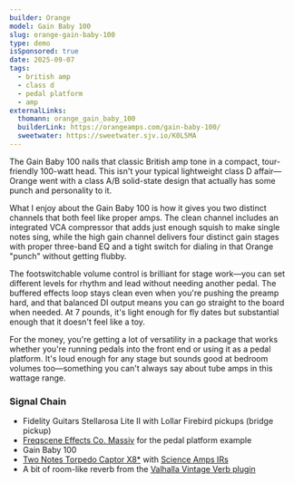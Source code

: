 ```yaml
---
builder: Orange
model: Gain Baby 100
slug: orange-gain-baby-100
type: demo
isSponsored: true
date: 2025-09-07
tags:
  - british amp
  - class d
  - pedal platform
  - amp
externalLinks:
  thomann: orange_gain_baby_100
  builderLink: https://orangeamps.com/gain-baby-100/
  sweetwater: https://sweetwater.sjv.io/K0L5MA
---
```


The Gain Baby 100 nails that classic British amp tone in a compact, tour-friendly 100-watt head. This isn't your typical lightweight class D affair—Orange went with a class A/B solid-state design that actually has some punch and personality to it.

What I enjoy about the Gain Baby 100 is how it gives you two distinct channels that both feel like proper amps. The clean channel includes an integrated VCA compressor that adds just enough squish to make single notes sing, while the high gain channel delivers four distinct gain stages with proper three-band EQ and a tight switch for dialing in that Orange "punch" without getting flubby.

The footswitchable volume control is brilliant for stage work—you can set different levels for rhythm and lead without needing another pedal. The buffered effects loop stays clean even when you're pushing the preamp hard, and that balanced DI output means you can go straight to the board when needed. At 7 pounds, it's light enough for fly dates but substantial enough that it doesn't feel like a toy.

For the money, you're getting a lot of versatility in a package that works whether you're running pedals into the front end or using it as a pedal platform. It's loud enough for any stage but sounds good at bedroom volumes too—something you can't always say about tube amps in this wattage range.

### Signal Chain

- Fidelity Guitars Stellarosa Lite II with Lollar Firebird pickups (bridge pickup)
- [Freqscene Effects Co. Massiv](/demos/freqscene-effects-co-massiv) for the pedal platform example
- Gain Baby 100
- [Two Notes Torpedo Captor X8\*](https://sweetwater.sjv.io/yq56M2) with [Science Amps IRs](https://www.scienceamps.com/irs.html)
- A bit of room-like reverb from the [Valhalla Vintage Verb plugin](https://valhalladsp.com/shop/reverb/valhalla-vintage-verb/)
